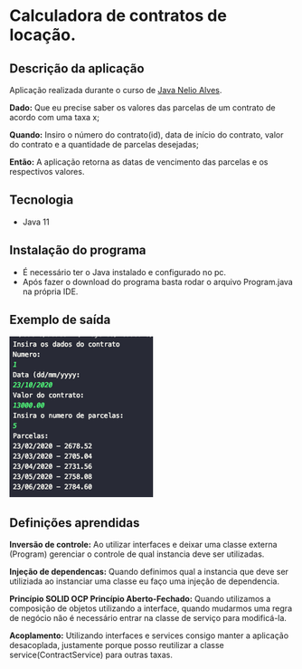 # Calculadora de contratos de locação.

## Descrição da aplicação

Aplicação realizada durante o curso de [Java Nelio Alves](https://www.udemy.com/share/1013hwBUAZcFhWQ3o=/).

**Dado:** Que eu precise saber os valores das parcelas de um contrato de acordo com uma taxa x;

**Quando:** Insiro o número do contrato(id), data de início do contrato, valor do contrato e a quantidade de parcelas desejadas;

**Então:** A aplicação retorna as datas de vencimento das parcelas e os respectivos valores.

## Tecnologia

* Java 11

## Instalação do programa

* É necessário ter o Java instalado e configurado no pc.
* Após fazer o download do programa basta rodar o arquivo Program.java na própria IDE.

## Exemplo de saída

![Exemplo saída terminal](https://github.com/amandabacelli/contract-calculate/blob/main/example.png)

## Definições aprendidas

**Inversão de controle:** Ao utilizar interfaces e deixar uma classe externa (Program) gerenciar o controle de qual instancia deve ser utilizadas. 

**Injeção de dependencas:** Quando definimos qual a instancia que deve ser utiliziada ao instanciar uma classe eu faço uma injeção de dependencia.

**Princípio SOLID OCP Princípio Aberto-Fechado:** Quando utilizamos a composição de objetos utilizando a interface, quando mudarmos uma regra de negócio não é necessário entrar na classe de serviço para modificá-la.

**Acoplamento:** Utilizando interfaces e services consigo manter a aplicação desacoplada, justamente porque posso reutilizar a classe service(ContractService) para outras taxas.


